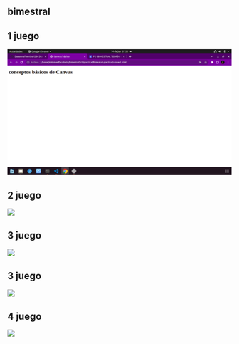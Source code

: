 ## bimestral

## 1 juego 

![](img/image%20(1).png)

## 2 juego 

![](img/image%20(2).png)

## 3 juego 

![](img/image%20(3).png)

## 3 juego 

![](img/image%20(3).png)

## 4 juego 

![](img/image%20(4).png)


